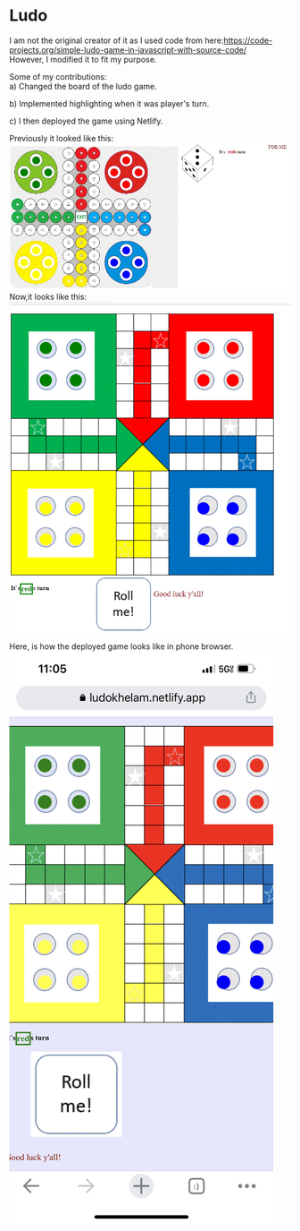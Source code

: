 # Ludo

I am not the original creator of it as I used code from here:https://code-projects.org/simple-ludo-game-in-javascript-with-source-code/<br>
However, I modified it to fit my purpose.<br>

Some of my contributions:<br>
a) Changed the board of the ludo game.<br>

b) Implemented highlighting when it was player's turn.<br> 

c) I then deployed the game using Netlify.<br>

Previously it looked like this:
![My Image](https://github.com/parvatsapkota/ludo.github.io/blob/master/Images/previous_version.JPG)
<br>
Now,it looks like this:
![My Image](https://github.com/parvatsapkota/ludo.github.io/blob/master/Images/myversion.PNG)

Here, is how the deployed game looks like in phone browser.
![My Image](https://github.com/parvatsapkota/ludo.github.io/blob/master/Images/mobile_version.jpg)



